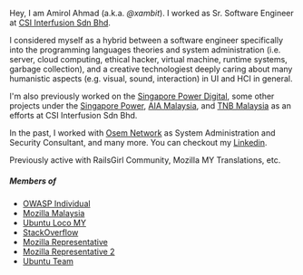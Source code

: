 Hey, I am Amirol Ahmad (a.k.a. _@xambit_). I worked as Sr. Software Engineer at [CSI Interfusion Sdn Bhd](https://www.csi-interfusion.com/).

I considered myself as a hybrid between a software engineer specifically into the programming languages theories and system administration (i.e. server, cloud computing, ethical hacker, virtual machine, runtime systems, garbage collection), and a creative technologiest deeply caring about many humanistic aspects (e.g. visual, sound, interaction) in UI and HCI in general.

I'm also previously worked on the [Singapore Power Digital](https://www.spgroup.com.sg/sp-digital/overview), some other projects under the [Singapore Power](https://www.spgroup.com.sg/), [AIA Malaysia](https://www.aia.com.my/en/index.html), and [TNB Malaysia](https://www.mytnb.com.my/) as an efforts at CSI Interfusion Sdn Bhd.

In the past, I worked with [Osem Network](https://www.osemnetwork.com.my/) as System Administration and Security Consultant, and many more. You can checkout my [Linkedin](https://my.linkedin.com/in/amirolahmad).

Previously active with RailsGirl Community, Mozilla MY Translations, etc.

##### Members of

- [OWASP Individual](https://www.owasp.org/)
- [Mozilla Malaysia](https://mozillians.org/en-US/u/amirolahmad/)
- [Ubuntu Loco MY](https://wiki.ubuntu.com/AmirolAhmad)
- [StackOverflow](https://careers.stackoverflow.com/amirolahmad)
- [Mozilla Representative](https://reps.mozilla.org/u/amirolahmad/)
- [Mozilla Representative 2](https://mozillians.org/en-US/u/AmirolAhmad/)
- [Ubuntu Team](https://launchpad.net/~amirol)
